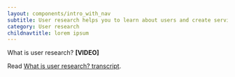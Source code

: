 ```yaml
---
layout: components/intro_with_nav
subtitle: User research helps you to learn about users and create services that meet their needs.
category: User research
childnavtitle: lorem ipsum
---
```


What is user research?
**[VIDEO]**

Read [What is user research? transcript](#).
